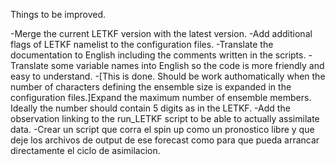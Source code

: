 Things to be improved.

-Merge the current LETKF version with the latest version.
-Add additional flags of LETKF namelist to the configuration files.
-Translate the documentation to English including the comments written in the scripts.
-Translate some variable names into English so the code is more friendly and easy to understand. 
-[This is done. Should be work authomatically when the number of characters defining the ensemble size is expanded in the configuration files.]Expand the maximum number of ensemble members. Ideally the number should contain 5 digits as in the LETKF. 
-Add the observation linking to the run_LETKF script to be able to actually assimilate data.
-Crear un script que corra el spin up como un pronostico libre y que deje los archivos de output de ese forecast como para que pueda arrancar directamente el ciclo de asimilacion. 

